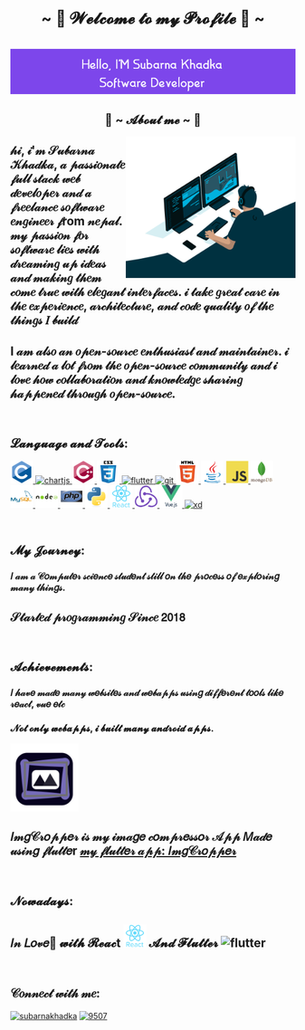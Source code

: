 <body>
<h1 align="center">~ 💖 𝓦𝓮𝓵𝓬𝓸𝓶𝓮 𝓽𝓸 𝓶𝔂 𝓟𝓻𝓸𝓯𝓲𝓵𝓮 💖 ~</h1>
<br>
  <div align="center">
<img src="https://github.com/SubarnaKhadka/SubarnaKhadka/blob/main/profile.png">
</div>
<div>
<h2 align="center"> 📢  ~ 𝓐𝓫𝓸𝓾𝓽 𝓶𝓮 ~ 📢  </h2>
  <img src="https://github.com/SubarnaKhadka/SubarnaKhadka/blob/main/code.gif" align="right" width = "300px" height = "250px">
 <h2> 𝒽𝒾, 𝒾'𝓂  𝒮𝓊𝒷𝒶𝓇𝓃𝒶 𝒦𝒽𝒶𝒹𝓀𝒶, 𝒶 𝓅𝒶𝓈𝓈𝒾𝑜𝓃𝒶𝓉𝑒  𝒻𝓊𝓁𝓁 𝓈𝓉𝒶𝒸𝓀 𝓌𝑒𝒷 𝒹𝑒𝓋𝑒𝓁𝑜𝓅𝑒𝓇 𝒶𝓃𝒹 𝒶 𝒻𝓇𝑒𝑒𝓁𝒶𝓃𝒸𝑒 𝓈𝑜𝒻𝓉𝓌𝒶𝓇𝑒 𝑒𝓃𝑔𝒾𝓃𝑒𝑒𝓇 𝒻rom 𝓃𝑒𝓅𝒶𝓁. 𝓂𝓎 𝓅𝒶𝓈𝓈𝒾𝑜𝓃 𝒻𝑜𝓇 𝓈𝑜𝒻𝓉𝓌𝒶𝓇𝑒 𝓁𝒾𝑒𝓈 𝓌𝒾𝓉𝒽 𝒹𝓇𝑒𝒶𝓂𝒾𝓃𝑔 𝓊𝓅 𝒾𝒹𝑒𝒶𝓈 𝒶𝓃𝒹 𝓂𝒶𝓀𝒾𝓃𝑔 𝓉𝒽𝑒𝓂 𝒸𝑜𝓂𝑒 𝓉𝓇𝓊𝑒 𝓌𝒾𝓉𝒽 𝑒𝓁𝑒𝑔𝒶𝓃𝓉 𝒾𝓃𝓉𝑒𝓇𝒻𝒶𝒸𝑒𝓈. 𝒾 𝓉𝒶𝓀𝑒 𝑔𝓇𝑒𝒶𝓉 𝒸𝒶𝓇𝑒 𝒾𝓃 𝓉𝒽𝑒 𝑒𝓍𝓅𝑒𝓇𝒾𝑒𝓃𝒸𝑒, 𝒶𝓇𝒸𝒽𝒾𝓉𝑒𝒸𝓉𝓊𝓇𝑒, 𝒶𝓃𝒹 𝒸𝑜𝒹𝑒 𝓆𝓊𝒶𝓁𝒾𝓉𝓎 𝑜𝒻 𝓉𝒽𝑒 𝓉𝒽𝒾𝓃𝑔𝓈 𝐼 𝒷𝓊𝒾𝓁𝒹</h2>
<h2>I 𝒶𝓂 𝒶𝓁𝓈𝑜 𝒶𝓃 𝑜𝓅𝑒𝓃-𝓈𝑜𝓊𝓇𝒸𝑒 𝑒𝓃𝓉𝒽𝓊𝓈𝒾𝒶𝓈𝓉 𝒶𝓃𝒹 𝓂𝒶𝒾𝓃𝓉𝒶𝒾𝓃𝑒𝓇. 𝒾 𝓁𝑒𝒶𝓇𝓃𝑒𝒹 𝒶 𝓁𝑜𝓉 𝒻𝓇𝑜𝓂 𝓉𝒽𝑒 𝑜𝓅𝑒𝓃-𝓈𝑜𝓊𝓇𝒸𝑒 𝒸𝑜𝓂𝓂𝓊𝓃𝒾𝓉𝓎 𝒶𝓃𝒹 𝒾 𝓁𝑜𝓋𝑒 𝒽𝑜𝓌 𝒸𝑜𝓁𝓁𝒶𝒷𝑜𝓇𝒶𝓉𝒾𝑜𝓃 𝒶𝓃𝒹 𝓀𝓃𝑜𝓌𝓁𝑒𝒹𝑔𝑒 𝓈𝒽𝒶𝓇𝒾𝓃𝑔 𝒽𝒶𝓅𝓅𝑒𝓃𝑒𝒹 𝓉𝒽𝓇𝑜𝓊𝑔𝒽 𝑜𝓅𝑒𝓃-𝓈𝑜𝓊𝓇𝒸𝑒.</h2>
<br>
 <h2 align="left">𝓛𝓪𝓷𝓰𝓾𝓪𝓰𝓮 𝓪𝓷𝓭 𝓣𝓸𝓸𝓵𝓼:</h2>
<p align="left"> <a href="https://www.cprogramming.com/" target="_blank" rel="noreferrer"> <img src="https://raw.githubusercontent.com/devicons/devicon/master/icons/c/c-original.svg" alt="c" width="40" height="40"/> </a> <a href="https://www.chartjs.org" target="_blank" rel="noreferrer"> <img src="https://www.chartjs.org/media/logo-title.svg" alt="chartjs" width="40" height="40"/> </a> <a href="https://www.w3schools.com/cpp/" target="_blank" rel="noreferrer"> <img src="https://raw.githubusercontent.com/devicons/devicon/master/icons/cplusplus/cplusplus-original.svg" alt="cplusplus" width="40" height="40"/> </a> <a href="https://www.w3schools.com/css/" target="_blank" rel="noreferrer"> <img src="https://raw.githubusercontent.com/devicons/devicon/master/icons/css3/css3-original-wordmark.svg" alt="css3" width="40" height="40"/> </a> <a href="https://flutter.dev" target="_blank" rel="noreferrer"> <img src="https://www.vectorlogo.zone/logos/flutterio/flutterio-icon.svg" alt="flutter" width="40" height="40"/> </a> <a href="https://git-scm.com/" target="_blank" rel="noreferrer"> <img src="https://www.vectorlogo.zone/logos/git-scm/git-scm-icon.svg" alt="git" width="40" height="40"/> </a> <a href="https://www.w3.org/html/" target="_blank" rel="noreferrer"> <img src="https://raw.githubusercontent.com/devicons/devicon/master/icons/html5/html5-original-wordmark.svg" alt="html5" width="40" height="40"/> </a> <a href="https://www.java.com" target="_blank" rel="noreferrer"> <img src="https://raw.githubusercontent.com/devicons/devicon/master/icons/java/java-original.svg" alt="java" width="40" height="40"/> </a> <a href="https://developer.mozilla.org/en-US/docs/Web/JavaScript" target="_blank" rel="noreferrer"> <img src="https://raw.githubusercontent.com/devicons/devicon/master/icons/javascript/javascript-original.svg" alt="javascript" width="40" height="40"/> </a> <a href="https://www.mongodb.com/" target="_blank" rel="noreferrer"> <img src="https://raw.githubusercontent.com/devicons/devicon/master/icons/mongodb/mongodb-original-wordmark.svg" alt="mongodb" width="40" height="40"/> </a> <a href="https://www.mysql.com/" target="_blank" rel="noreferrer"> <img src="https://raw.githubusercontent.com/devicons/devicon/master/icons/mysql/mysql-original-wordmark.svg" alt="mysql" width="40" height="40"/> </a> <a href="https://nodejs.org" target="_blank" rel="noreferrer"> <img src="https://raw.githubusercontent.com/devicons/devicon/master/icons/nodejs/nodejs-original-wordmark.svg" alt="nodejs" width="40" height="40"/> </a> <a href="https://www.php.net" target="_blank" rel="noreferrer"> <img src="https://raw.githubusercontent.com/devicons/devicon/master/icons/php/php-original.svg" alt="php" width="40" height="40"/> </a> <a href="https://www.python.org" target="_blank" rel="noreferrer"> <img src="https://raw.githubusercontent.com/devicons/devicon/master/icons/python/python-original.svg" alt="python" width="40" height="40"/> </a> <a href="https://reactjs.org/" target="_blank" rel="noreferrer"> <img src="https://raw.githubusercontent.com/devicons/devicon/master/icons/react/react-original-wordmark.svg" alt="react" width="40" height="40"/> </a> <a href="https://redux.js.org" target="_blank" rel="noreferrer"> <img src="https://raw.githubusercontent.com/devicons/devicon/master/icons/redux/redux-original.svg" alt="redux" width="40" height="40"/> </a> <a href="https://vuejs.org/" target="_blank" rel="noreferrer"> <img src="https://raw.githubusercontent.com/devicons/devicon/master/icons/vuejs/vuejs-original-wordmark.svg" alt="vuejs" width="40" height="40"/> </a> <a href="https://www.adobe.com/products/xd.html" target="_blank" rel="noreferrer"> <img src="https://cdn.worldvectorlogo.com/logos/adobe-xd.svg" alt="xd" width="40" height="40"/> </a> </p>
  <br> 
  <h2 align="left">𝓜𝔂 𝓙𝓸𝓾𝓻𝓷𝓮𝔂:</h2>
  <h3> 𝐼 𝒶𝓂 𝒶  𝒞𝑜𝓂𝓅𝓊𝓉𝑒𝓇 𝓈𝒸𝒾𝑒𝓃𝒸𝑒 𝓈𝓉𝓊𝒹𝑒𝓃𝓉  𝓈𝓉𝒾𝓁𝓁 𝑜𝓃 𝓉𝒽𝑒 𝓅𝓇𝑜𝒸𝑒𝓈𝓈 𝑜𝒻 𝑒𝓍𝓅𝓁𝑜𝓇𝒾𝓃𝑔 𝓂𝒶𝓃𝓎 𝓉𝒽𝒾𝓃𝑔𝓈.</h3>
  <h2> 𝒮𝓉𝒶𝓇𝓉𝑒𝒹 𝓅𝓇𝑜𝑔𝓇𝒶𝓂𝓂𝒾𝓃𝑔 𝒮𝒾𝓃𝒸𝑒 𝟤𝟢𝟣𝟪</h2>
  <br>
  <h2 align="left"> 𝓐𝓬𝓱𝓲𝓮𝓿𝓮𝓶𝓮𝓷𝓽𝓼:</h2>
  <h3>𝐼 𝒽𝒶𝓋𝑒 𝓂𝒶𝒹𝑒 𝓂𝒶𝓃𝓎 𝓌𝑒𝒷𝓈𝒾𝓉𝑒𝓈 𝒶𝓃𝒹 𝓌𝑒𝒷𝒶𝓅𝓅𝓈 𝓊𝓈𝒾𝓃𝑔 𝒹𝒾𝒻𝒻𝑒𝓇𝑒𝓃𝓉 𝓉𝑜𝑜𝓁𝓈 𝓁𝒾𝓀𝑒 𝓇𝑒𝒶𝒸𝓉, 𝓋𝓊𝑒 𝑒𝓉𝒸 </h3>
  <h3> 𝓝𝓸𝓽 𝓸𝓷𝓵𝔂 𝔀𝓮𝓫𝓪𝓹𝓹𝓼, 𝓲 𝓫𝓾𝓲𝓵𝓽 𝓶𝓪𝓷𝔂 𝓪𝓷𝓭𝓻𝓸𝓲𝓭 𝓪𝓹𝓹𝓼.</h3>
  <div>
  <img  src= "https://github.com/SubarnaKhadka/SubarnaKhadka/blob/main/appstore.png" width = "120px" height="120px" >
  <h2> 𝐼𝓂𝑔𝒞𝓇𝑜𝓅𝓅𝑒𝓇 𝒾𝓈  𝓂𝓎 𝒾𝓂𝒶𝑔𝑒 𝒸𝑜𝓂𝓅𝓇𝑒𝓈𝓈𝑜𝓇 𝒜𝓅𝓅 𝑀𝒶𝒹𝑒 𝓊𝓈𝒾𝓃𝑔 𝒻𝓁𝓊𝓉𝓉𝑒r
<a href="https://play.google.com/store/apps/details?id=com.technicalcreation.imgcropper&hl=en&gl=US" > 𝓂𝓎 𝒻𝓁𝓊𝓉𝓉𝑒𝓇 𝒶𝓅𝓅: 𝐼𝓂𝑔𝒞𝓇𝑜𝓅𝓅𝑒𝓇 </a>
    </h2>
  </div>
  <br>
  <h2 align="left">𝓝𝓸𝔀𝓪𝓭𝓪𝔂𝓼:</h2>
  <h2>𝐼𝓃 𝐿𝑜𝓋𝑒💖 𝔀𝓲𝓽𝓱 𝓡𝓮𝓪𝓬t <img src="https://raw.githubusercontent.com/devicons/devicon/master/icons/react/react-original-wordmark.svg" alt="react" width="40" height="40"/> 𝓐𝓷𝓭 𝓕𝓵𝓾𝓽𝓽𝓮𝓻 <img src="https://www.vectorlogo.zone/logos/flutterio/flutterio-icon.svg" alt="flutter" width="40" height="40"/> </a></h2> 
  <br>
  <h2 align="left">𝒞𝑜𝓃𝓃𝑒𝒸𝓉 𝓌𝒾𝓉𝒽 𝓂𝑒:</h2>
<p align="left">
  <a href="https://linkedin.com/in/subarnakhadka" target="blank"><img align="center" src="https://raw.githubusercontent.com/rahuldkjain/github-profile-readme-generator/master/src/images/icons/Social/linked-in-alt.svg" alt="subarnakhadka" height="40" width="60" /></a>
<a href="https://discord.gg/9507" target="blank"><img align="center" src="https://raw.githubusercontent.com/rahuldkjain/github-profile-readme-generator/master/src/images/icons/Social/discord.svg" alt="9507" height="40" width="60" /></a>
</p>

